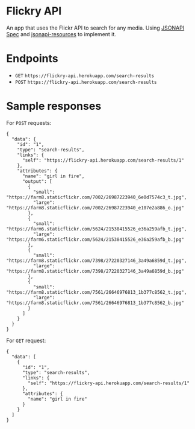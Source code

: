# Flickry API
An app that uses the Flickr API to search for any media. Using 
[JSONAPI Spec](http://jsonapi.org/) and 
[jsonapi-resources](https://github.com/cerebris/jsonapi-resources) to implement
it.

# Endpoints
- `GET` `https://flickry-api.herokuapp.com/search-results`
- `POST` `https://flickry-api.herokuapp.com/search-results`

# Sample responses
For `POST` requests:
```
{
  "data": {
    "id": "1",
    "type": "search-results",
    "links": {
      "self": "https://flickry-api.herokuapp.com/search-results/1"
    },
    "attributes": {
      "name": "girl in fire",
      "output": [
        {
          "small": "https://farm8.staticflickr.com/7002/26987223940_6e0d7574c3_t.jpg",
          "large": "https://farm8.staticflickr.com/7002/26987223940_e107e2a886_o.jpg"
        },
        {
          "small": "https://farm6.staticflickr.com/5624/21538415526_e36a259afb_t.jpg",
          "large": "https://farm6.staticflickr.com/5624/21538415526_e36a259afb_b.jpg"
        },
        {
          "small": "https://farm8.staticflickr.com/7398/27220327146_3a49a6859d_t.jpg",
          "large": "https://farm8.staticflickr.com/7398/27220327146_3a49a6859d_b.jpg"
        },
        {
          "small": "https://farm8.staticflickr.com/7561/26646976813_1b377c8562_t.jpg",
          "large": "https://farm8.staticflickr.com/7561/26646976813_1b377c8562_b.jpg"
        }
      ]
    }
  }
}
```

For `GET` request:
```
{
  "data": [
    {
      "id": "1",
      "type": "search-results",
      "links": {
        "self": "https://flickry-api.herokuapp.com/search-results/1"
      },
      "attributes": {
        "name": "girl in fire"
      }
    }
  ]
}
```
